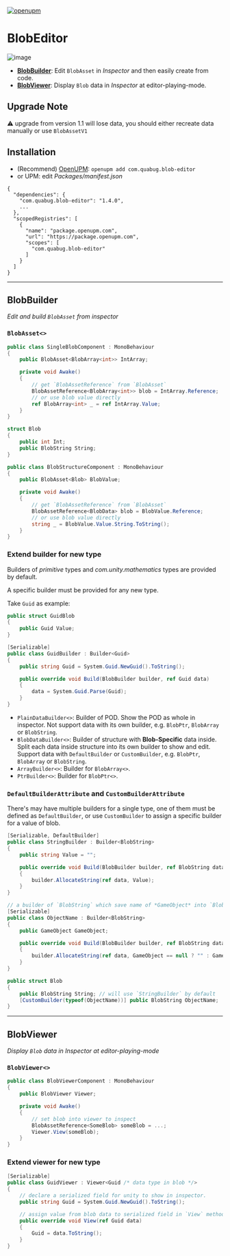 [![openupm](https://img.shields.io/npm/v/com.quabug.blob-editor?label=openupm&registry_uri=https://package.openupm.com)](https://openupm.com/packages/com.quabug.blob-editor/)
# BlobEditor
![image](https://user-images.githubusercontent.com/683655/130836799-34c39606-e70f-4ac7-afd5-5ab087e1f797.png)
- [**BlobBuilder**](README.md#blobbuilder): Edit `BlobAsset` in _Inspector_ and then easily create from code.
- [**BlobViewer**](README.md#blobviewer): Display `Blob` data in _Inspector_ at editor-playing-mode.


## Upgrade Note
⚠️ upgrade from version 1.1 will lose data, you should either recreate data manually or use `BlobAssetV1`

## Installation
- (Recommend) [OpenUPM](https://openupm.com/packages/com.quabug.blob-editor/): `openupm add com.quabug.blob-editor`
- or UPM: edit *Packages/manifest.json*
```
{
  "dependencies": {
    "com.quabug.blob-editor": "1.4.0",
    ...
  },
  "scopedRegistries": [
    {
      "name": "package.openupm.com",
      "url": "https://package.openupm.com",
      "scopes": [
        "com.quabug.blob-editor"
      ]
    }
  ]
}
```

---
## **BlobBuilder**
_Edit and build `BlobAsset` from inspector_

### `BlobAsset<>`

``` c#
public class SingleBlobComponent : MonoBehaviour
{
    public BlobAsset<BlobArray<int>> IntArray;

    private void Awake()
    {
        // get `BlobAssetReference` from `BlobAsset`
        BlobAssetReference<BlobArray<int>> blob = IntArray.Reference;
        // or use blob value directly
        ref BlobArray<int> _ = ref IntArray.Value;
    }
}
```

``` c#
struct Blob
{
    public int Int;
    public BlobString String;
}

public class BlobStructureComponent : MonoBehaviour
{
    public BlobAsset<Blob> BlobValue;

    private void Awake()
    {
        // get `BlobAssetReference` from `BlobAsset`
        BlobAssetReference<BlobData> blob = BlobValue.Reference;
        // or use blob value directly
        string _ = BlobValue.Value.String.ToString();
    }
}
```

### Extend builder for new type

Builders of *primitive* types and *com.unity.mathematics* types are provided by default.

A specific builder must be provided for any new type.

Take `Guid` as example:
``` c#
public struct GuidBlob
{
    public Guid Value;
}

[Serializable]
public class GuidBuilder : Builder<Guid>
{
    public string Guid = System.Guid.NewGuid().ToString();

    public override void Build(BlobBuilder builder, ref Guid data)
    {
        data = System.Guid.Parse(Guid);
    }
}
```

- `PlainDataBuilder<>`: Builder of POD. Show the POD as whole in inspector. Not support data with its own builder, e.g. `BlobPtr`, `BlobArray` or `BlobString`.
- `BlobDataBuilder<>`: Builder of structure with **Blob-Specific** data inside. Split each data inside structure into its own builder to show and edit. Support data with `DefaultBuilder` or `CustomBuilder`, e.g. `BlobPtr`, `BlobArray` or `BlobString`.
- `ArrayBuilder<>`: Builder for `BlobArray<>`.
- `PtrBuilder<>`: Builder for `BlobPtr<>`.

### `DefaultBuilderAttribute` and `CustomBuilderAttribute`
There's may have multiple builders for a single type, one of them must be defined as `DefaultBuilder`, or use `CustomBuilder` to assign a specific builder for a value of blob.
``` c#
[Serializable, DefaultBuilder]
public class StringBuilder : Builder<BlobString>
{
    public string Value = "";

    public override void Build(BlobBuilder builder, ref BlobString data)
    {
        builder.AllocateString(ref data, Value);
    }
}

// a builder of `BlobString` which save name of *GameObject* into `BlobString`
[Serializable]
public class ObjectName : Builder<BlobString>
{
    public GameObject GameObject;

    public override void Build(BlobBuilder builder, ref BlobString data)
    {
        builder.AllocateString(ref data, GameObject == null ? "" : GameObject.name);
    }
}

public struct Blob
{
    public BlobString String; // will use `StringBuilder` by default
    [CustomBuilder(typeof(ObjectName))] public BlobString ObjectName;
}
```

---
## **BlobViewer**
_Display `Blob` data in Inspector at editor-playing-mode_

### `BlobViewer<>`
``` c#
public class BlobViewerComponent : MonoBehaviour
{
    public BlobViewer Viewer;

    private void Awake()
    {
        // set blob into viewer to inspect
        BlobAssetReference<SomeBlob> someBlob = ...;
        Viewer.View(someBlob);
    }
}
```

### Extend viewer for new type
``` c#
[Serializable]
public class GuidViewer : Viewer<Guid /* data type in blob */>
{
    // declare a serialized field for unity to show in inspector.
    public string Guid = System.Guid.NewGuid().ToString();

    // assign value from blob data to serialized field in `View` method.
    public override void View(ref Guid data)
    {
        Guid = data.ToString();
    }
}
```
